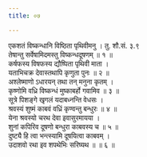 ```yaml
---
title: ०७

---
```

एकशतं विष्कन्धानि विष्ठिता पृथिवीमनु । तु. शौ.सं. ३.९  
तेषान्तु सर्वेषामिदमस्तु विष्कन्धदूषणम् ॥ १ ॥  
कर्षफस्य विषफस्य द्यौष्पिता पृथिवी माता ।  
यताभिचक्र देवास्तथापि कृणुता पुनः ॥ २ ॥  
अश्लेष्माणो ऽधारयन् तथा तन् मनुना कृतम् ।  
कृष्णोमि वध्रि विष्कन्धं मुष्काबर्हो गवामिव ॥ ३ ॥  
सूत्रे पिशङ्गे खृगलं यदाबध्नन्ति वेधसः ।  
श्रवस्यं शुष्मं काबवं वध्रिं कृण्वन्तु बन्धुरः ॥ ४ ॥  
येना श्रवस्यो चरथ देवा इवासुरमायया ।  
शुनां कपिरिव दूषणो बन्धुरा काबवस्य च ॥ ५ ॥  
दुष्ट्यै हि त्वा भन्त्स्यामि दूषयित्वा काबवम् ।  
उदाशवो रथा इव शपथेभिः सरिष्यथ ॥ ॥ ६ ॥  
  